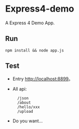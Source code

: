 Express4-demo
=========

A Express 4 Demo App.

## Run

  	npm install && node app.js

## Test

+ Entry [http://localhost:8899](http://localhost:8899)。
+ All api: 
	
		/json
		/about
		/hello/xxx
		/upload
		
+ Do you want...